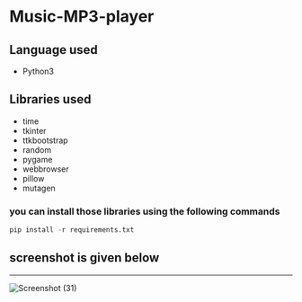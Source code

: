 
# Music-MP3-player

## Language used 
- Python3

## Libraries used
- time
- tkinter
- ttkbootstrap
- random
- pygame
- webbrowser
- pillow
- mutagen 

### you can install those libraries using the following commands

```python
pip install -r requirements.txt
```

## screenshot is given below

***

![Screenshot (31)](https://user-images.githubusercontent.com/55054089/124488282-4c1dfd00-ddcd-11eb-8a86-464a8e217d44.png)
